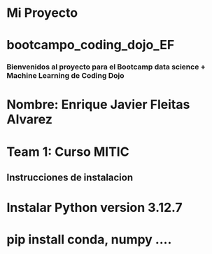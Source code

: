 # Mi Proyecto
# bootcampo_coding_dojo_EF
### Bienvenidos al proyecto para el Bootcamp data science + Machine Learning de Coding Dojo
# Nombre: Enrique Javier Fleitas Alvarez
# Team 1: Curso MITIC

## Instrucciones de instalacion
# Instalar Python version 3.12.7
# pip install conda, numpy ....
 